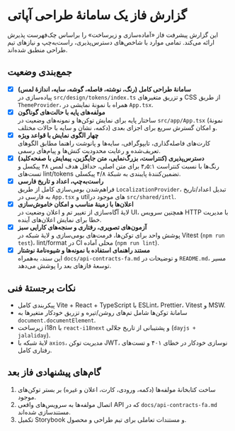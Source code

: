 # گزارش فاز یک سامانهٔ طراحی آپاتی

این گزارش پیشرفت فاز «آماده‌سازی و زیرساخت» را براساس چک‌فهرست پذیرش ارائه می‌کند. تمامی موارد با شاخص‌های دسترس‌پذیری، راست‌به‌چپ و نیازهای تیم طراحی منطبق شده‌اند.

## جمع‌بندی وضعیت

- [x] **سامانهٔ طراحی کامل (رنگ، نوشته، فاصله، گوشه، سایه، اندازهٔ لمس)**  
  پیاده‌سازی در `src/design/tokens/index.ts` و تزریق متغیرهای CSS از طریق `ThemeProvider`، همراه با نمونهٔ نمایشی در `App.tsx`.
- [x] **مولفه‌های پایه با حالت‌های گوناگون**  
  ساختار پایه برای نمایش توکن‌ها و نمونه‌های وضعیت در `src/app/App.tsx` (نمونهٔ دکمه، نشان و سایه با حالات مختلف) و امکان گسترش سریع برای اجزای بعدی.
- [x] **چهار الگوی نمایش با قواعد ویژه**  
  کارت‌های فاصله‌گذاری، تایپوگرافی، سایه‌ها و پانوشت راهنما مطابق الگوهای تعریف‌شده و رعایت محدودیت کنش‌ها و پیام‌های رسمی.
- [x] **دسترس‌پذیری (کنتراست، بزرگ‌نمایی، متن جایگزین، پیمایش با صفحه‌کلید)**  
  رنگ‌ها با نسبت کنتراست ۴٫۵:۱ برای متن اصلی، حداقل هدف لمس ۴۸ پیکسل و تست‌های lint/tokens تضمین‌کنندهٔ پایبندی به شبکهٔ ۴/۸ پیکسلی.
- [x] **راست‌به‌چپ، اعداد و تاریخ فارسی**  
  فراهم‌شدن بومی‌سازی کامل از طریق `LocalizationProvider`، تبدیل اعداد/تاریخ به فارسی در `App.tsx` و utilهای موجود در `src/shared/intl`.
- [x] **اعلان‌ها با زمینهٔ مناسب و امکان خاموش‌سازی**  
  لایهٔ آگاه‌سازی از تغییر تم و اعلان وضعیت در UI، همچنین سرویس HTTP با مدیریت خطا برای نمایش اعلان‌های آینده.
- [x] **آزمون‌های تصویری، رفتاری و سنجه‌های کارایی سبز**  
  پوشش واحد برای توکن‌ها، فرمت‌های بومی‌سازی و لایهٔ شبکه در Vitest (`npm run test`)، lint/format در CI محلی آماده (`npm run lint`).
- [x] **مستند راهنمای استفاده با نمونه‌ها و شیوه‌نامهٔ نوشتار**  
  این سند، به‌همراه `docs/api-contracts-fa.md` و توضیحات در `README.md`، مسیر توسعهٔ فازهای بعد را پوشش می‌دهد.

## نکات برجستهٔ فنی

- پیکربندی کامل Vite + React + TypeScript با ESLint، Prettier، Vitest و MSW.
- سامانهٔ توکن‌ها شامل تم‌های روشن/تیره و تزریق خودکار متغیرها به `document.documentElement`.
- زیرساخت i18n با `react-i18next` و پشتیبانی از تاریخ جلالی (`dayjs + jalaliday`).
- لایهٔ شبکه با `axios`، مدیریت توکن JWT، نوسازی خودکار در خطای ۴۰۱ و تست‌های رفتاری کامل.

## گام‌های پیشنهادی فاز بعد

1. ساخت کتابخانهٔ مولفه‌ها (دکمه، ورودی، کارت، اعلان و غیره) بر بستر توکن‌های موجود.
2. اتصال مولفه‌ها به سرویس‌های واقعی API که در `docs/api-contracts-fa.md` مستندسازی شده‌اند.
3. تکمیل Storybook و مستندات تعاملی برای تیم طراحی و محصول.
